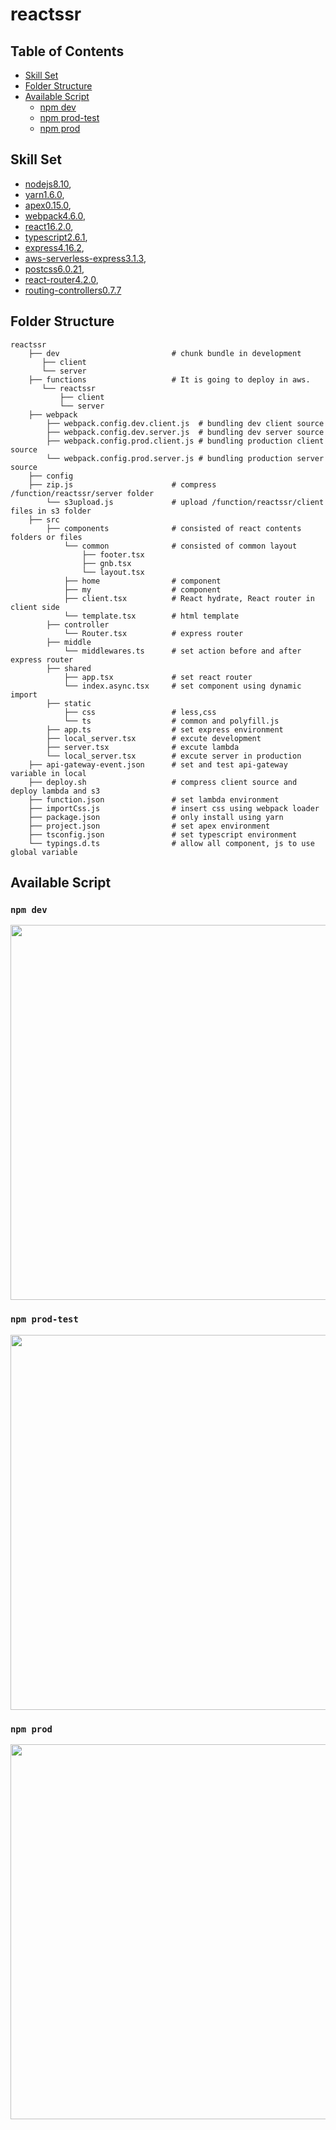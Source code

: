# reactssr

## Table of Contents

- [Skill Set](#skill-set)
- [Folder Structure](#folder-structure)
- [Available Script](#available-script)
    - [npm dev](#npm-dev)
    - [npm prod-test](#npm-prod-test)
    - [npm prod](#npm-prod)

## Skill Set
- [nodejs8.10](https://nodejs.org/ko/),
- [yarn1.6.0](https://yarnpkg.com/en/docs/install#mac-stable),
- [apex0.15.0](http://apex.run/),
- [webpack4.6.0](https://webpack.js.org/guides/getting-started/),
- [react16.2.0](https://reactjs.org/docs/try-react.html),
- [typescript2.6.1](https://www.typescriptlang.org/docs/handbook/typescript-in-5-minutes.html),
- [express4.16.2](http://expressjs.com/ko/starter/installing.html),
- [aws-serverless-express3.1.3](https://github.com/awslabs/aws-serverless-express),
- [postcss6.0.21](https://github.com/postcss/postcss),
- [react-router4.2.0](https://reacttraining.com/react-router/web/guides/philosophy),
- [routing-controllers0.7.7](https://github.com/typestack/routing-controllers)

## Folder Structure
    reactssr
        ├── dev                         # chunk bundle in development
           ├── client
           └── server
        ├── functions                   # It is going to deploy in aws.
           └── reactssr
               ├── client
               └── server
        ├── webpack
            ├── webpack.config.dev.client.js  # bundling dev client source
            ├── webpack.config.dev.server.js  # bundling dev server source
            ├── webpack.config.prod.client.js # bundling production client source
            └── webpack.config.prod.server.js # bundling production server source
        ├── config
        ├── zip.js                      # compress /function/reactssr/server folder
            └── s3upload.js             # upload /function/reactssr/client files in s3 folder
        ├── src
            ├── components              # consisted of react contents folders or files
                └── common              # consisted of common layout
                    ├── footer.tsx
                    ├── gnb.tsx
                    └── layout.tsx
                ├── home                # component
                ├── my                  # component
                ├── client.tsx          # React hydrate, React router in client side
                └── template.tsx        # html template
            ├── controller
                └── Router.tsx          # express router
            ├── middle
                └── middlewares.ts      # set action before and after express router
            ├── shared
                ├── app.tsx             # set react router
                └── index.async.tsx     # set component using dynamic import
            ├── static
                ├── css                 # less,css
                └── ts                  # common and polyfill.js
            ├── app.ts                  # set express environment
            ├── local_server.tsx        # excute development
            ├── server.tsx              # excute lambda
            └── local_server.tsx        # excute server in production
        ├── api-gateway-event.json      # set and test api-gateway variable in local
        ├── deploy.sh                   # compress client source and deploy lambda and s3
        ├── function.json               # set lambda environment
        ├── importCss.js                # insert css using webpack loader
        ├── package.json                # only install using yarn
        ├── project.json                # set apex environment
        ├── tsconfig.json               # set typescript environment
        └── typings.d.ts                # allow all component, js to use global variable


## Available Script

### `npm dev`

<img src="http://pds27.egloos.com/pds/201805/10/38/e0015438_5af409534cf10.png?v=2" width="800" height="600" />

### `npm prod-test`
<img src="http://pds26.egloos.com/pds/201805/10/38/e0015438_5af4095f448c3.png" width="800" height="600" />

### `npm prod`
<img src="http://pds27.egloos.com/pds/201805/10/38/e0015438_5af40964287a3.png" width="800" height="600" />



